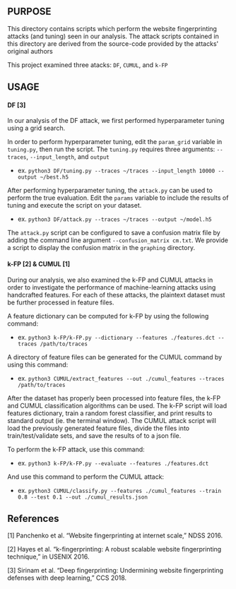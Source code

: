 
## PURPOSE

This directory contains scripts which perform the website fingerprinting attacks (and tuning) seen in our analysis.
The attack scripts contained in this directory are derived from the source-code provided by the attacks' original authors

This project examined three atacks: `DF`, `CUMUL`, and `k-FP`

## USAGE
#### DF [3]

In our analysis of the DF attack, we first performed hyperparameter tuning using a grid search.

In order to perform hyperparameter tuning, edit the `param_grid` variable in `tuning.py`, then run the script.
The `tuning.py` requires three arguments: `--traces`, `--input_length`, and `output`
* ex. `python3 DF/tuning.py --traces ~/traces --input_length 10000 --output ~/best.h5`

After performing hyperparameter tuning, the `attack.py` can be used to perform the true evaluation. 
Edit the `params` variable to include the results of tuning and execute the script on your dataset.
* ex. `python3 DF/attack.py --traces ~/traces --output ~/model.h5`

The `attack.py` script can be configured to save a confusion matrix file by adding the command line argument `--confusion_matrix cm.txt`.
We provide a script to display the confusion matrix in the `graphing` directory.

#### k-FP [2] & CUMUL [1]

During our analysis, we also examined the k-FP and CUMUL attacks in order to investigate the performance of machine-learning attacks using handcrafted features.
For each of these attacks, the plaintext dataset must be further processed in feature files.

A feature dictionary can be computed for k-FP by using the following command:
* ex. `python3 k-FP/k-FP.py --dictionary --features ./features.dct --traces /path/to/traces`

A directory of feature files can be generated for the CUMUL command by using this command:
* ex. `python3 CUMUL/extract_features --out ./cumul_features --traces /path/to/traces`

After the dataset has properly been processed into feature files, the k-FP and CUMUL classification algorithms can be used.
The k-FP script will load features dictionary, train a random forest classifier, and print results to standard output (ie. the terminal window).
The CUMUL attack script will load the previously generated feature files, divide the files into train/test/validate sets, and save the results of to a json file.

To perform the k-FP attack, use this command:
* ex. `python3 k-FP/k-FP.py --evaluate --features ./features.dct`

And use this command to perform the CUMUL attack:
* ex. `python3 CUMUL/classify.py --features ./cumul_features --train 0.8 --test 0.1 --out ./cumul_results.json`


## References
[1] Panchenko et al.  “Website fingerprinting at internet scale,” NDSS 2016.

[2] Hayes et al. “k-fingerprinting: A robust scalable website  fingerprinting  technique,” in USENIX 2016.

[3] Sirinam et al. “Deep fingerprinting: Undermining website fingerprinting defenses with deep  learning,” CCS 2018.
